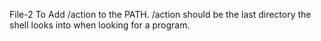 File-2 To Add /action to the PATH. /action should be the last directory the shell looks into when looking for a program.

